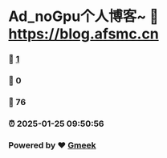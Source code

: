 # Ad_noGpu个人博客~ :link: https://blog.afsmc.cn 
### :page_facing_up: [1](https://blog.afsmc.cn/tag.html) 
### :speech_balloon: 0 
### :hibiscus: 76 
### :alarm_clock: 2025-01-25 09:50:56 
### Powered by :heart: [Gmeek](https://github.com/Meekdai/Gmeek)

